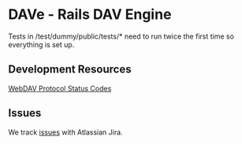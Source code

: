 # DAVe - Rails DAV Engine

Tests in /test/dummy/public/tests/* need to run twice the first time so everything is set up.

## Development Resources

[WebDAV Protocol Status Codes](http://msdn.microsoft.com/en-us/library/exchange/aa126058\(v=exchg.65\).aspx)

## Issues

We track [issues](https://jira.fork.de/browse/DAVE) with Atlassian Jira. 
